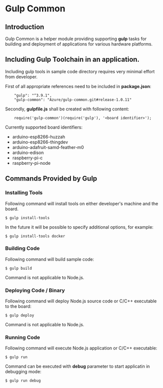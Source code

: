# Gulp Common

## Introduction

Gulp Common is a helper module providing supporting **gulp** tasks for building and deployment of applications for various hardware platforms.

## Including Gulp Toolchain in an application.

Including gulp tools in sample code directory requires very minimal effort from developer.

First of all appropriate references need to be included in **package.json**:

        "gulp": "^3.9.1",
        "gulp-common": "Azure/gulp-common.git#release-1.0.11"

Secondly, **gulpfile.js** shall be created with following content:

        require('gulp-common')(require('gulp'), '<board identifier>');

Currently supported board identifiers:
- arduino-esp8266-huzzah
- arduino-esp8266-thingdev
- arduino-adafruit-samd-feather-m0
- arduino-edison
- raspberry-pi-c
- raspberry-pi-node

## Commands Provided by Gulp

### Installing Tools

Following command will install tools on either developer's machine and the board.

    $ gulp install-tools

In the future it will be possible to specify additional options, for example:

    $ gulp install-tools docker

### Building Code
Following command will build sample code:

    $ gulp build

Command is not applicable to Node.js.

### Deploying Code / Binary
Following command will deploy Node.js source code or C/C++ executable to the board:

    $ gulp deploy

Command is not applicable to Node.js.

### Running Code
Following command will execute Node.js application or C/C++ executable:

    $ gulp run

Command can be executed with **debug** parameter to start applicatin in debugging mode:

    $ gulp run debug
